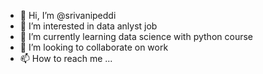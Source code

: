 - 👋 Hi, I’m @srivanipeddi
- 👀 I’m interested in data anlyst job
- 🌱 I’m currently learning data science with python course
- 💞️ I’m looking to collaborate on work
- 📫 How to reach me ...

<!---
srivanipeddi/srivanipeddi is a ✨ special ✨ repository because its `README.md` (this file) appears on your GitHub profile.
You can click the Preview link to take a look at your changes.
--->
